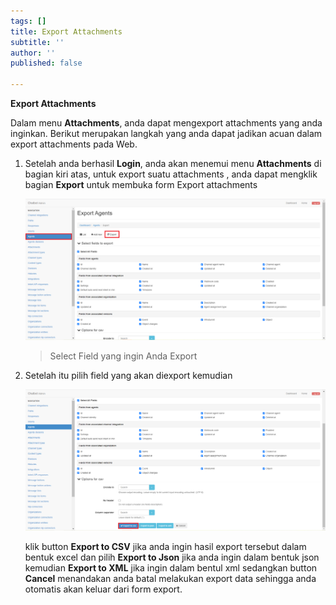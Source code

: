 ```yaml
---
tags: []
title: Export Attachments
subtitle: ''
author: ''
published: false

---
```

**Export Attachments**

Dalam menu **Attachments**, anda dapat mengexport attachments yang anda inginkan. Berikut merupakan langkah yang anda dapat jadikan acuan dalam export attachments pada Web.

1. Setelah anda berhasil **Login**, anda akan menemui menu **Attachments** di bagian kiri atas, untuk export suatu attachments , anda dapat mengklik bagian **Export** untuk membuka form Export attachments 

   ![](/uploads/agents2.PNG)

   > Select Field yang ingin Anda Export
2. Setelah itu pilih field yang akan diexport kemudian

   ![](/uploads/agents3.PNG)

   klik button **Export to CSV** jika anda ingin hasil export tersebut dalam bentuk excel dan pilih **Export to Json** jika anda ingin dalam bentuk json kemudian **Export to XML** jika ingin dalam bentul xml sedangkan button **Cancel** menandakan anda batal melakukan export data sehingga anda otomatis akan keluar dari form export.